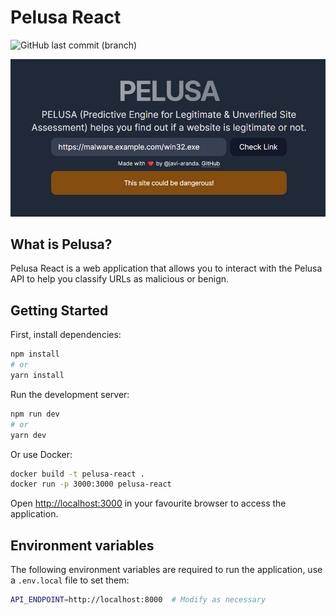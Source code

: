 # Pelusa React

![GitHub last commit (branch)](https://img.shields.io/github/last-commit/javi-aranda/pelusa-react/main)

![Pelusa React](./resources/header.png)

## What is Pelusa?

Pelusa React is a web application that allows you to interact with the Pelusa API to help you classify URLs as malicious or benign.

## Getting Started

First, install dependencies:

```bash
npm install
# or
yarn install
```

Run the development server:

```bash
npm run dev
# or
yarn dev
```

Or use Docker:

```bash
docker build -t pelusa-react .
docker run -p 3000:3000 pelusa-react
```

Open [http://localhost:3000](http://localhost:3000) in your favourite browser to access the application.

## Environment variables

The following environment variables are required to run the application, use a `.env.local` file to set them:

```bash
API_ENDPOINT=http://localhost:8000  # Modify as necessary
```
